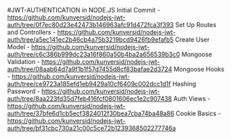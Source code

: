 #JWT-AUTHENTICATION in NODE.JS
Initial Commit - https://github.com/kunversid/nodejs-jwt-auth/tree/0f7ec80d23e42473b146963afc91d472fca3f393
Set Up Routes and Controllers - https://github.com/kunversid/nodejs-jwt-auth/tree/a5ec141ec2b46cb4a75b3219bcd9426fb9efafb5
Create User Model - https://github.com/kunversid/nodejs-jwt-auth/tree/c6c386b999dc23a16f860a50b4ba2a656539b3c0
Mongoose Validation - https://github.com/kunversid/nodejs-jwt-auth/tree/08aab64d7a9f1b1f57d7455d8cf83bafae2d3724
Mongoose Hooks - https://github.com/kunversid/nodejs-jwt-auth/tree/ce9723a185efd1eb9429a10cf6409c002dcc1d1f
Hashing Password - https://github.com/kunversid/nodejs-jwt-auth/tree/8aa223fd35d7feb416fcf0801606ec1e2c907438
Auth Views - https://github.com/kunversid/nodejs-jwt-auth/tree/37bfe6d1cb5ecf3824012f30bea7cba74ba48a86
Cookie Basics - https://github.com/kunversid/nodejs-jwt-auth/tree/bf31cbc730a21c00c5ce72b1239368502277746a
